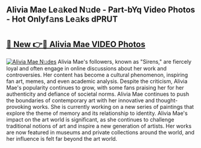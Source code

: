 ## Alivia Mae Le𝚊ked N𝚞de - Part-bYq Video Photos - Hot Onlyf𝚊ns Le𝚊ks dPRUT

# <h2><a href="http://ac39202.deff.icu/?id=Alivia+Mae">🔗 New 👉🔴 Alivia Mae VIDEO Photos</a></h2>

[![Alivia Mae N𝚞des](https://i.imgur.com/rIISA9y.gif)](http://ac39202.deff.icu/?id=Alivia+Mae)
Alivia Mae's followers, known as "Sirens," are fiercely loyal and often engage in online discussions about her work and controversies. Her content has become a cultural phenomenon, inspiring fan art, memes, and even academic analysis. Despite the criticism, Alivia Mae's popularity continues to grow, with some fans praising her for her authenticity and defiance of societal norms. Alivia Mae continues to push the boundaries of contemporary art with her innovative and thought-provoking works. She is currently working on a new series of paintings that explore the theme of memory and its relationship to identity. Alivia Mae's impact on the art world is significant, as she continues to challenge traditional notions of art and inspire a new generation of artists. Her works are now featured in museums and private collections around the world, and her influence is felt far beyond the art world.
